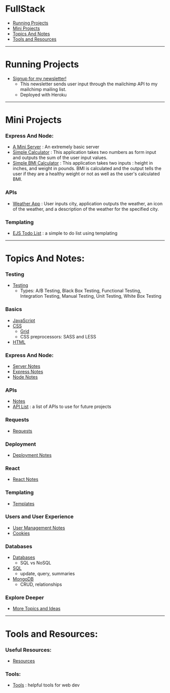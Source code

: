 # FullStack

- [Running Projects](#Running-Projects)
- [Mini Projects](#Mini-Projects)
- [Topics And Notes](#Topics-And-Notes)
- [Tools and Resources](#Tools-and-Resources)

---

# Running Projects

- [Signup for my newsletter!](https://lit-woodland-72587.herokuapp.com/)
  - This newsletter sends user input through the mailchimp API to my mailchimp mailing list.
  - Deployed with Heroku

---

# Mini Projects

### Express And Node:

- [A Mini Server](express-and-node/my-express-server) : An extremely basic server
- [Simple Calculator](express-and-node/my-calculator) : This application
  takes two numbers as form input and outputs the sum of the user input values.
- [Simple BMI Calculator](express-and-node/bmi-calculator) : This application
  takes two inputs : height in inches, and weight in pounds. BMI is calculated
  and the output tells the user if they are a healthy weight or not as well as
  the user's calculated BMI.

### APIs

- [Weather App](api/WeatherProject) : User inputs city, application outputs
  the weather, an icon of the weather, and a description of the weather for the
  specified city.

### Templating

- [EJS Todo List](templates/ejs/todolist-v1) : a simple to do list using templating

---

# Topics And Notes:

### Testing

- [Testing](testing/testing.md)
  - Types: A/B Testing, Black Box Testing, Functional Testing, Integration Testing, Manual Testing, Unit Testing, White Box Testing

### Basics

- [JavaScript](javascript/javascript.md)
- [CSS](css/css.md)
  - [Grid](css/grid/grid.md)
  - CSS preprocessors: SASS and LESS
- [HTML](html/html.md)

### Express And Node:

- [Server Notes](express-and-node/my-express-server/notes.md)
- [Express Notes](express-and-node/express.md)
- [Node Notes](express-and-node/node.md)

### APIs

- [Notes](api/api-notes.md)
- [API List](api/fun-api-list.md) : a list of APIs to use for future projects

### Requests

- [Requests](requests/requests.md)

### Deployment

- [Deployment Notes](deployment/deploy.md)

### React

- [React Notes](react/react.md)

### Templating

- [Templates](templates/templates.md)

### Users and User Experience

- [User Management Notes](user-management/user-management.md)
- [Cookies](cookies/cookies.md)

### Databases

- [Databases](databases/databases.md)
  - SQL vs NoSQL
- [SQL](databases/sql/sql.md)
  - update, query, summaries
- [MongoDB](databases/mongodb/mongodb.md)
  - CRUD, relationships

### Explore Deeper

- [More Topics and Ideas](more-topics.md)

---

# Tools and Resources:

### Useful Resources:

- [Resources](resources.md)

### Tools:

- [Tools](tools.md) : helpful tools for web dev

